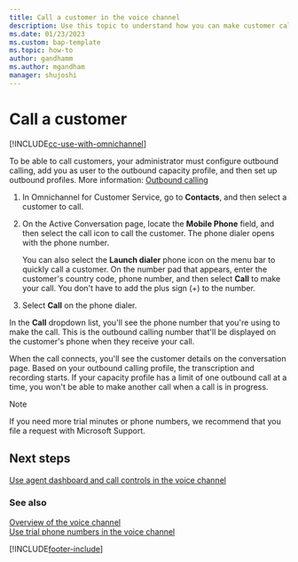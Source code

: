 ```yaml
---
title: Call a customer in the voice channel
description: Use this topic to understand how you can make customer calls in Omnichannel for Customer Service.
ms.date: 01/23/2023
ms.custom: bap-template
ms.topic: how-to
author: gandhamm
ms.author: mgandham
manager: shujoshi
---
```


# Call a customer

[!INCLUDE[cc-use-with-omnichannel](../includes/cc-use-with-omnichannel.md)]

To be able to call customers, your administrator must configure outbound calling, add you as user to the outbound capacity profile, and then set up outbound profiles. More information: [Outbound calling](voice-channel-outbound-calling.md)

1. In Omnichannel for Customer Service, go to **Contacts**, and then select a customer to call.

1. On the Active Conversation page, locate the **Mobile Phone** field, and then select the call icon to call the customer.
   The phone dialer opens with the phone number.
   
    You can also select the **Launch dialer** phone icon on the menu bar to quickly call a customer. On the number pad that appears, enter the customer's country code, phone number, and then select **Call** to make your call. You don't have to add the plus sign (+) to the number.

1. Select **Call** on the phone dialer.


In the **Call** dropdown list, you'll see the phone number that you're using to make the call. This is the outbound calling number that'll be displayed on the customer's phone when they receive your call.

When the call connects, you'll see the customer details on the conversation page. Based on your outbound calling profile, the transcription and recording starts. If your capacity profile has a limit of one outbound call at a time, you won't be able to make another call when a call is in progress.

> [!NOTE]
> If you need more trial minutes or phone numbers, we recommend that you file a request with Microsoft Support.

## Next steps
[Use agent dashboard and call controls in the voice channel](voice-channel-agent-experience.md)  

### See also

[Overview of the voice channel](voice-channel.md)  
[Use trial phone numbers in the voice channel](voice-channel-trial-phone-numbers.md)

[!INCLUDE[footer-include](../includes/footer-banner.md)]
